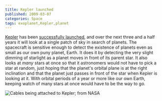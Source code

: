 ```yaml
---
title: Kepler launched
published: 2009-03-07
categories: Space
tags: exoplanet,Kepler,planet
---
```


<a href="https://www.nasa.gov/mission_pages/kepler/main/index.html">Kepler</a> has been <a
href="https://www.universetoday.com/26633/success-kepler-lifts-off-to-look-for-other-earths/">successfully
launched</a>, and over the next three and a half years it will look at a single patch of
sky in search of planets.  The spacecraft is sensitive enough to detect the existence of
planets even as small as our own puny planet, Earth.  It does it by detecting the very
slight dimming of starlight as a planet moves in front of its parent star.  It also looks
at <em>many</em> stars at once so that it astronomers would not have to pick a star at
random, just hoping that the planet's orbital plane is at the right inclination and that
the planet just passes in front of the star when Kepler is looking at it.  With orbital
periods of a year or more like our own Earth, keeping watch of many stars at once would
have to be the way to go.

![Cables being attached to Kepler; from NASA](kepler.jpg)
